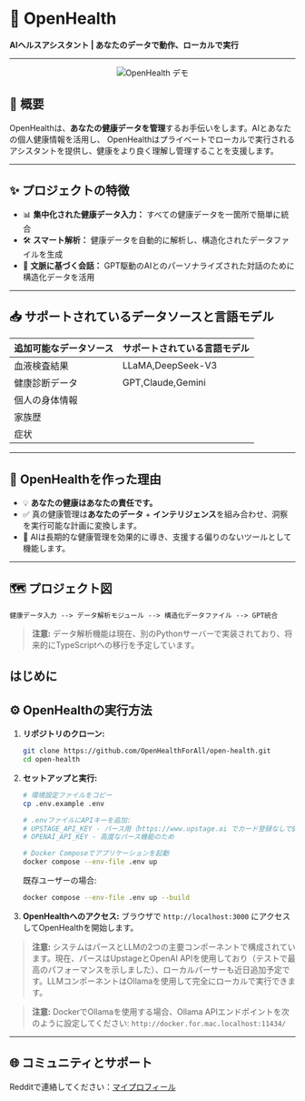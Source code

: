 # 🚀 **OpenHealth**

**AIヘルスアシスタント | あなたのデータで動作、ローカルで実行**

---

<p align="center">
  <img src="/intro/openhealth.avif" alt="OpenHealth デモ">
</p>

## 🌟 概要

OpenHealthは、**あなたの健康データを管理**するお手伝いをします。AIとあなたの個人健康情報を活用し、
OpenHealthはプライベートでローカルで実行されるアシスタントを提供し、健康をより良く理解し管理することを支援します。

---

## ✨ プロジェクトの特徴

- 📊 **集中化された健康データ入力：** すべての健康データを一箇所で簡単に統合
- 🛠️ **スマート解析：** 健康データを自動的に解析し、構造化されたデータファイルを生成
- 🤝 **文脈に基づく会話：** GPT駆動のAIとのパーソナライズされた対話のために構造化データを活用

---

## 📥 サポートされているデータソースと言語モデル

| **追加可能なデータソース** | **サポートされている言語モデル** |
|--------------------------|--------------------------------|
| 血液検査結果              | LLaMA,DeepSeek-V3               |
| 健康診断データ            | GPT,Claude,Gemini               |
| 個人の身体情報            |                                |
| 家族歴                    |                                |
| 症状                      |                                |

---

## 🤔 OpenHealthを作った理由

- 💡 **あなたの健康はあなたの責任です。**
- ✅ 真の健康管理は**あなたのデータ** + **インテリジェンス**を組み合わせ、洞察を実行可能な計画に変換します。
- 🧠 AIは長期的な健康管理を効果的に導き、支援する偏りのないツールとして機能します。

---

## 🗺️ プロジェクト図

```plaintext
健康データ入力 --> データ解析モジュール --> 構造化データファイル --> GPT統合
```

> **注意:** データ解析機能は現在、別のPythonサーバーで実装されており、将来的にTypeScriptへの移行を予定しています。

## はじめに

## ⚙️ OpenHealthの実行方法

1. **リポジトリのクローン:**
   ```bash
   git clone https://github.com/OpenHealthForAll/open-health.git
   cd open-health
   ```

2. **セットアップと実行:**
   ```bash
   # 環境設定ファイルをコピー
   cp .env.example .env

   # .envファイルにAPIキーを追加:
   # UPSTAGE_API_KEY - パース用（https://www.upstage.ai でカード登録なしで$10のクレジットが取得可能）
   # OPENAI_API_KEY - 高度なパース機能のため

   # Docker Composeでアプリケーションを起動
   docker compose --env-file .env up
   ```

   既存ユーザーの場合:
   ```bash
   docker compose --env-file .env up --build
   ```

3. **OpenHealthへのアクセス:**
   ブラウザで `http://localhost:3000` にアクセスしてOpenHealthを開始します。

> **注意:** システムはパースとLLMの2つの主要コンポーネントで構成されています。現在、パースはUpstageとOpenAI APIを使用しており（テストで最高のパフォーマンスを示しました）、ローカルパーサーも近日追加予定です。LLMコンポーネントはOllamaを使用して完全にローカルで実行できます。

> **注意:** DockerでOllamaを使用する場合、Ollama APIエンドポイントを次のように設定してください: `http://docker.for.mac.localhost:11434/`

---

## 🌐 コミュニティとサポート

Redditで連絡してください：[マイプロフィール](https://www.reddit.com/user/Dry_Steak30/) 